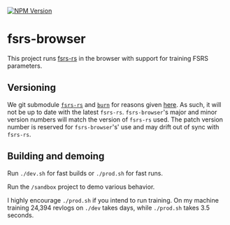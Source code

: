 [![NPM Version](https://img.shields.io/npm/v/fsrs-browser.svg?style=flat)](https://www.npmjs.com/package/fsrs-browser)

# fsrs-browser

This project runs [fsrs-rs](https://github.com/open-spaced-repetition/fsrs-rs) in the browser with support for training FSRS parameters.

## Versioning

We git submodule [`fsrs-rs`](https://github.com/AlexErrant/fsrs-rs/tree/fsrs-browser) and [`burn`](https://github.com/AlexErrant/burn/tree/fsrs-browser) for reasons given [here](https://github.com/Tracel-AI/burn/pull/938#issuecomment-1925913866). As such, it will not be up to date with the latest `fsrs-rs`. `fsrs-browser`'s major and minor version numbers will match the version of `fsrs-rs` used. The patch version number is reserved for `fsrs-browser`'s' use and may drift out of sync with `fsrs-rs`.

## Building and demoing

Run `./dev.sh` for fast builds or `./prod.sh` for fast runs.

Run the `/sandbox` project to demo various behavior.

I highly encourage `./prod.sh` if you intend to run training. On my machine training 24,394 revlogs on `./dev` takes days, while `./prod.sh` takes 3.5 seconds.
